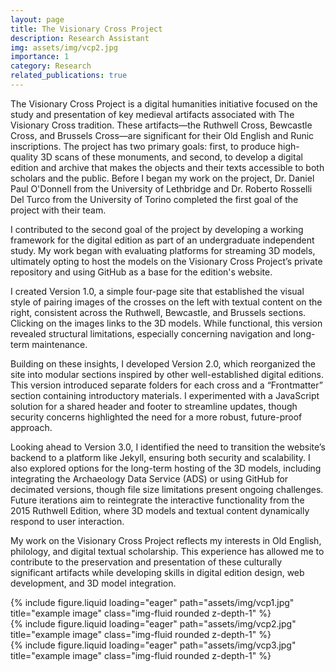 ```yaml
---
layout: page
title: The Visionary Cross Project
description: Research Assistant
img: assets/img/vcp2.jpg
importance: 1
category: Research
related_publications: true
---
```


The Visionary Cross Project is a digital humanities initiative focused on the study and presentation of key medieval artifacts associated with The Visionary Cross tradition. These artifacts—the Ruthwell Cross, Bewcastle Cross, and Brussels Cross—are significant for their Old English and Runic inscriptions. The project has two primary goals: first, to produce high-quality 3D scans of these monuments, and second, to develop a digital edition and archive that makes the objects and their texts accessible to both scholars and the public. Before I began my work on the project, Dr. Daniel Paul O'Donnell from the University of Lethbridge and Dr. Roberto Rosselli Del Turco from the University of Torino completed the first goal of the project with their team.

I contributed to the second goal of the project by developing a working framework for the digital edition as part of an undergraduate independent study. My work began with evaluating platforms for streaming 3D models, ultimately opting to host the models on the Visionary Cross Project’s private repository and using GitHub as a base for the edition's website.

I created Version 1.0, a simple four-page site that established the visual style of pairing images of the crosses on the left with textual content on the right, consistent across the Ruthwell, Bewcastle, and Brussels sections. Clicking on the images links to the 3D models. While functional, this version revealed structural limitations, especially concerning navigation and long-term maintenance.

Building on these insights, I developed Version 2.0, which reorganized the site into modular sections inspired by other well-established digital editions. This version introduced separate folders for each cross and a “Frontmatter” section containing introductory materials. I experimented with a JavaScript solution for a shared header and footer to streamline updates, though security concerns highlighted the need for a more robust, future-proof approach.

Looking ahead to Version 3.0, I identified the need to transition the website’s backend to a platform like Jekyll, ensuring both security and scalability. I also explored options for the long-term hosting of the 3D models, including integrating the Archaeology Data Service (ADS) or using GitHub for decimated versions, though file size limitations present ongoing challenges. Future iterations aim to reintegrate the interactive functionality from the 2015 Ruthwell Edition, where 3D models and textual content dynamically respond to user interaction.

My work on the Visionary Cross Project reflects my interests in Old English, philology, and digital textual scholarship. This experience has allowed me to contribute to the preservation and presentation of these culturally significant artifacts while developing skills in digital edition design, web development, and 3D model integration.

<div class="row">
  <div class="col-sm mt-3 mt-md-0">
    {% include figure.liquid loading="eager" path="assets/img/vcp1.jpg" title="example image" class="img-fluid rounded z-depth-1" %}
  </div>
  <div class="col-sm mt-3 mt-md-0">
    {% include figure.liquid loading="eager" path="assets/img/vcp2.jpg" title="example image" class="img-fluid rounded z-depth-1" %}
  </div>
  <div class="col-sm mt-3 mt-md-0">
    {% include figure.liquid loading="eager" path="assets/img/vcp3.jpg" title="example image" class="img-fluid rounded z-depth-1" %}
  </div>
</div>
